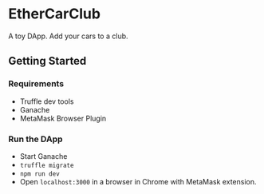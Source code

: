 # EtherCarClub
A toy DApp. Add your cars to a club.

## Getting Started

### Requirements

* Truffle dev tools
* Ganache
* MetaMask Browser Plugin

### Run the DApp

* Start Ganache
* `truffle migrate`
* `npm run dev`
* Open `localhost:3000` in a browser in Chrome with MetaMask extension.

